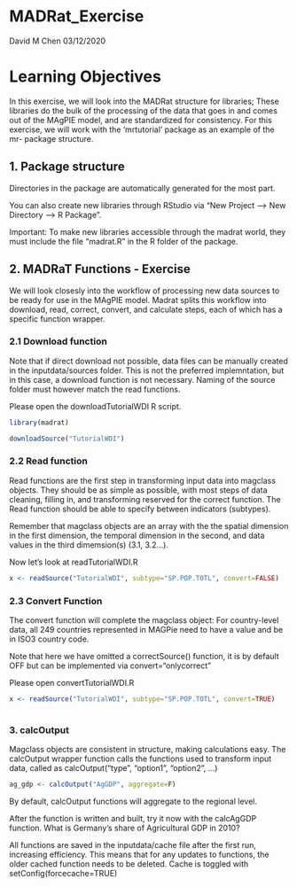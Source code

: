 MADRat\_Exercise
================
David M Chen
03/12/2020

# Learning Objectives

In this exercise, we will look into the MADRat structure for libraries;
These libraries do the bulk of the processing of the data that goes in
and comes out of the MAgPIE model, and are standardized for consistency.
For this exercise, we will work with the ‘mrtutorial’ package as an
example of the mr- package structure.

## 1\. Package structure

Directories in the package are automatically generated for the most
part.

You can also create new libraries through RStudio via “New Project –\>
New Directory –\> R Package”.

Important: To make new libraries accessible through the madrat world,
they must include the file “madrat.R” in the R folder of the package.

## 2\. MADRaT Functions - Exercise

We will look closesly into the workflow of processing new data sources
to be ready for use in the MAgPIE model. Madrat splits this workflow
into download, read, correct, convert, and calculate steps, each of
which has a specific function wrapper.

### 2.1 Download function

Note that if direct download not possible, data files can be manually
created in the inputdata/sources folder. This is not the preferred
implemntation, but in this case, a download function is not necessary.
Naming of the source folder must however match the read functions.

Please open the downloadTutorialWDI R script.

``` r
library(madrat)

downloadSource("TutorialWDI")
```

### 2.2 Read function

Read functions are the first step in transforming input data into
magclass objects. They should be as simple as possible, with most steps
of data cleaning, filling in, and transforming reserved for the correct
function. The Read function should be able to specify between indicators
(subtypes).

Remember that magclass objects are an array with the the spatial
dimension in the first dimension, the temporal dimension in the second,
and data values in the third dimemsion(s) (3.1, 3.2…).

Now let’s look at readTutorialWDI.R

``` r
x <- readSource("TutorialWDI", subtype="SP.POP.TOTL", convert=FALSE)
```

### 2.3 Convert Function

The convert function will complete the magclass object: For
country-level data, all 249 countries represented in MAGPie need to have
a value and be in ISO3 country code.

Note that here we have omitted a correctSource() function, it is by
default OFF but can be implemented via convert=“onlycorrect”

Please open convertTutorialWDI.R

``` r
x <- readSource("TutorialWDI", subtype="SP.POP.TOTL", convert=TRUE)
  
```

### 3\. calcOutput

Magclass objects are consistent in structure, making calculations easy.
The calcOutput wrapper function calls the functions used to transform
input data, called as calcOutput(“type”, “option1”, “option2”, …)

``` r
ag_gdp <- calcOutput("AgGDP", aggregate=F)
```

By default, calcOutput functions will aggregate to the regional level.

After the function is written and built, try it now with the calcAgGDP
function. What is Germany’s share of Agricultural GDP in 2010?

All functions are saved in the inputdata/cache file after the first run,
increasing efficiency. This means that for any updates to functions, the
older cached function needs to be deleted. Cache is toggled with
setConfig(forcecache=TRUE)
